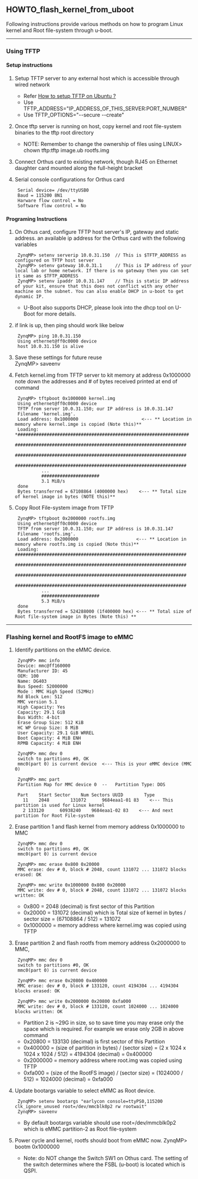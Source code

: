 ## HOWTO_flash_kernel_from_uboot

Following instructions provide various methods on how to program Linux kernel and Root file-system through u-boot.

---

### Using TFTP  

#### Setup instructions  

1. Setup TFTP server to any external host which is accessible through wired network   
	* Refer [How to setup TFTP on Ubuntu ?](https://linuxhint.com/install_tftp_server_ubuntu/)   
	* Use TFTP_ADDRESS="IP_ADDRESS_OF_THIS_SERVER:PORT_NUMBER"   
	* Use TFTP_OPTIONS="--secure --create"   

2. Once tftp server is running on host, copy kernel and root file-system binaries to the tftp root directory   
	* NOTE: Remember to change the ownership of files using LINUX> chown tftp:tftp  image.ub rootfs.img   

3. Connect Orthus card to existing network, though RJ45 on Ethernet daughter card mounted along the full-height bracket   

4. Serial console configurations for Orthus card

        Serial device= /dev/ttyUSB0   
        Baud = 115200 8N1   
        Harware flow control = No   
        Software flow control = No   


#### Programing Instructions  
1. On Othus card, configure TFTP host server's IP, gateway and static address. an available ip address for the Orthus card with the following variables   

        ZynqMP> setenv serverip 10.0.31.150  // This is $TFTP_ADDRESS as configured on TFTP host server   
        ZynqMP> setenv gateway 10.0.31.1     // This is IP address of your local lab or home network. If there is no gateway then you can set it same as $TFTP_ADDRESS   
        ZynqMP> setenv ipaddr 10.0.31.147    // This is static IP address of your kit, ensure that this does not conflict with any other machine on the subnet. You can also enable DHCP in u-boot to get dynamic IP.  

   *  U-Boot also supports DHCP, please look into the dhcp tool on U-Boot for more details.   

2. if link is up, then ping should work like below   

        ZynqMP> ping 10.0.31.150
        Using ethernet@ff0c0000 device
        host 10.0.31.150 is alive

3. Save these settings for future reuse   
        ZynqMP> saveenv


4. Fetch kernel.img from TFTP server to kit memory at address 0x1000000 note down the addresses and # of bytes received printed at end of command   

        ZynqMP> tftpboot 0x1000000 kernel.img
        Using ethernet@ff0c0000 device
        TFTP from server 10.0.31.150; our IP address is 10.0.31.147
        Filename 'kernel.img'.
        Load address: 0x1000000                        <--- ** Location in memory where kernel.imge is copied (Note this)**
        Loading: *#################################################################
                 #################################################################
                 #################################################################
                 #################################################################
                 ...
                 ######################
                 3.1 MiB/s
        done
        Bytes transferred = 67108864 (4000000 hex)    <--- ** Total size of kernel image in bytes (NOTE this)**


5. Copy Root File-system image from TFTP   

        ZynqMP> tftpboot 0x2000000 rootfs.img
        Using ethernet@ff0c0000 device
        TFTP from server 10.0.31.150; our IP address is 10.0.31.147
        Filename 'rootfs.img'.
        Load address: 0x2000000                      <--- ** Location in memory where rootfs.img is copied (Note this)**
        Loading: #################################################################
                 #################################################################
                 #################################################################
                 #################################################################
                 ...
                 ######################
                 5.3 MiB/s
        done
        Bytes transferred = 524288000 (1f400000 hex) <--- ** Total size of Root file-system image in Bytes (Note this) **

---

### Flashing kernel and RootFS image to eMMC

1. Identify partitions on the eMMC device.   

        ZynqMP> mmc info
        Device: mmc@ff160000
        Manufacturer ID: 45
        OEM: 100
        Name: DG403 
        Bus Speed: 52000000
        Mode : MMC High Speed (52MHz)
        Rd Block Len: 512
        MMC version 5.1
        High Capacity: Yes
        Capacity: 29.1 GiB
        Bus Width: 4-bit
        Erase Group Size: 512 KiB
        HC WP Group Size: 8 MiB
        User Capacity: 29.1 GiB WRREL
        Boot Capacity: 4 MiB ENH
        RPMB Capacity: 4 MiB ENH   

        ZynqMP> mmc dev 0
        switch to partitions #0, OK
        mmc0(part 0) is current device  <--- This is your eMMC device (MMC 0)   

        ZynqMP> mmc part   
        Partition Map for MMC device 0  --   Partition Type: DOS

        Part	Start Sector	Num Sectors	UUID		Type
          11	2048      	131072    	9684eaa1-01	83    <--- This partition is used for Linux kernel
          2	133120    	60938240  	9684eaa1-02	83    <--- And next partition for Root File-system 


2. Erase partition 1 and flash kernel from memory address 0x1000000 to MMC   

        ZynqMP> mmc dev 0  
        switch to partitions #0, OK
        mmc0(part 0) is current device

        ZynqMP> mmc erase 0x800 0x20000     
        MMC erase: dev # 0, block # 2048, count 131072 ... 131072 blocks erased: OK

        ZynqMP> mmc write 0x1000000 0x800 0x20000
        MMC write: dev # 0, block # 2048, count 131072 ... 131072 blocks written: OK

    *  0x800 = 2048 (decimal) is first sector of this Partition
    *  0x20000 = 131072 (decimal) which is Total size of kernel in bytes / sector size = (67108864 / 512) = 131072   
    *  0x1000000 = memory address where kernel.img was copied using TFTP  


3. Erase partition 2 and flash rootfs from memory address 0x2000000 to MMC,

        ZynqMP> mmc dev 0
        switch to partitions #0, OK
        mmc0(part 0) is current device

        ZynqMP> mmc erase 0x20800 0x400000
        MMC erase: dev # 0, block # 133120, count 4194304 ... 4194304 blocks erased: OK

        ZynqMP> mmc write 0x2000000 0x20800 0xfa000
        MMC write: dev # 0, block # 133120, count 1024000 ... 1024000 blocks written: OK

    *  Partition 2 is ~29G in size, so to save time you may erase only the space which is required. For example we erase only 2GB in above command      
    *  0x20800 = 133130 (decimal) is first sector of this Partition
    *  0x400000 = (size of partition in bytes) / (sector size) = (2 x 1024 x 1024 x 1024 / 512) = 4194304 (decimal) = 0x400000
    *  0x2000000 = memory address where root.img was copied using TFTP    
    *  0xfa000 = (size of the RootFS image) / (sector size) = (1024000 / 512) = 1024000 (decimal) = 0xfa000


4. Update bootargs variable to select eMMC as Root device.   

        ZynqMP> setenv bootargs "earlycon console=ttyPS0,115200 clk_ignore_unused root=/dev/mmcblk0p2 rw rootwait"
        ZynqMP> saveenv

    *  By default bootargs variable should use root=/dev/mmcblk0p2 which is eMMC partition-2 as Root file-system    


5. Power cycle and kernel, rootfs should boot from eMMC now.
        ZynqMP> bootm 0x1000000
    * Note: do NOT change the Switch SW1 on Othus card. The setting of the switch determines where the FSBL (u-boot) is located which is QSPI.



